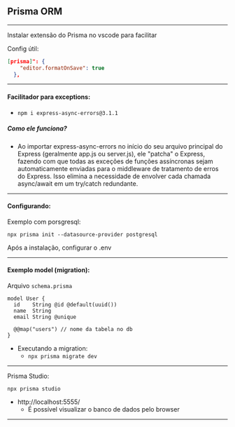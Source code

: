 ## Prisma ORM

---

Instalar extensão do Prisma no vscode para facilitar

Config útil:

```json
[prisma]": {
    "editor.formatOnSave": true
  },
```

---

#### Facilitador para exceptions:

- `npm i express-async-errors@3.1.1`

##### Como ele funciona?

- Ao importar express-async-errors no início do seu arquivo principal do Express (geralmente app.js ou server.js), ele "patcha" o Express, fazendo com que todas as exceções de funções assíncronas sejam automaticamente enviadas para o middleware de tratamento de erros do Express. Isso elimina a necessidade de envolver cada chamada async/await em um try/catch redundante.

---

#### Configurando:

Exemplo com porsgresql:

`npx prisma init --datasource-provider postgresql`

Após a instalação, configurar o .env

---

#### Exemplo model (migration):

Arquivo `schema.prisma`

```prisma
model User {
  id    String @id @default(uuid())
  name  String
  email String @unique

  @@map("users") // nome da tabela no db
}
```

- Executando a migration:
  - `npx prisma migrate dev `

---

Prisma Studio:

`npx prisma studio `

- http://localhost:5555/
  - É possível visualizar o banco de dados pelo browser

---
